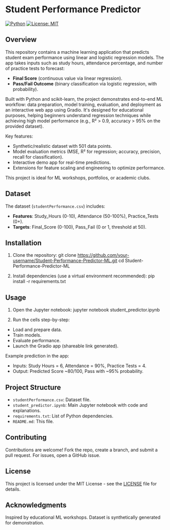 # Student Performance Predictor

[![Python](https://img.shields.io/badge/Python-3.8%2B-blue.svg)](https://www.python.org/downloads/) [![License: MIT](https://img.shields.io/badge/License-MIT-yellow.svg)](https://opensource.org/licenses/MIT)

## Overview

This repository contains a machine learning application that predicts student exam performance using linear and logistic regression models. The app takes inputs such as study hours, attendance percentage, and number of practice tests to forecast:
- **Final Score** (continuous value via linear regression).
- **Pass/Fail Outcome** (binary classification via logistic regression, with probability).

Built with Python and scikit-learn, the project demonstrates end-to-end ML workflow: data preparation, model training, evaluation, and deployment as an interactive web app using Gradio. It's designed for educational purposes, helping beginners understand regression techniques while achieving high model performance (e.g., R² > 0.9, accuracy > 95% on the provided dataset).

Key features:
- Synthetic/realistic dataset with 501 data points.
- Model evaluation metrics (MSE, R² for regression; accuracy, precision, recall for classification).
- Interactive demo app for real-time predictions.
- Extensions for feature scaling and engineering to optimize performance.

This project is ideal for ML workshops, portfolios, or academic clubs.

## Dataset
The dataset (`studentPerformance.csv`) includes:
- **Features**: Study_Hours (0-10), Attendance (50-100%), Practice_Tests (0+).
- **Targets**: Final_Score (0-100), Pass_Fail (0 or 1, threshold at 50).
## Installation

1. Clone the repository:
git clone https://github.com/your-username/Student-Performance-Predictor-ML.git
cd Student-Performance-Predictor-ML

2. Install dependencies (use a virtual environment recommended):
pip install -r requirements.txt

## Usage

1. Open the Jupyter notebook:
jupyter notebook student_predictor.ipynb

2. Run the cells step-by-step:
- Load and prepare data.
- Train models.
- Evaluate performance.
- Launch the Gradio app (shareable link generated).

Example prediction in the app:
- Inputs: Study Hours = 6, Attendance = 90%, Practice Tests = 4.
- Output: Predicted Score ~80/100, Pass with ~95% probability.

## Project Structure
- `studentPerformance.csv`: Dataset file.
- `student_predictor.ipynb`: Main Jupyter notebook with code and explanations.
- `requirements.txt`: List of Python dependencies.
- `README.md`: This file.

## Contributing
Contributions are welcome! Fork the repo, create a branch, and submit a pull request. For issues, open a GitHub issue.

## License
This project is licensed under the MIT License - see the [LICENSE](LICENSE) file for details.

## Acknowledgments
Inspired by educational ML workshops. Dataset is synthetically generated for demonstration.


